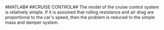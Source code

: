 #MATLAB#
##CRUISE CONTROL##
The model of the cruise control system is relatively simple. If it is assumed that rolling resistance and air drag are proportional to the car's speed, then the problem is reduced to the simple mass and damper system.

